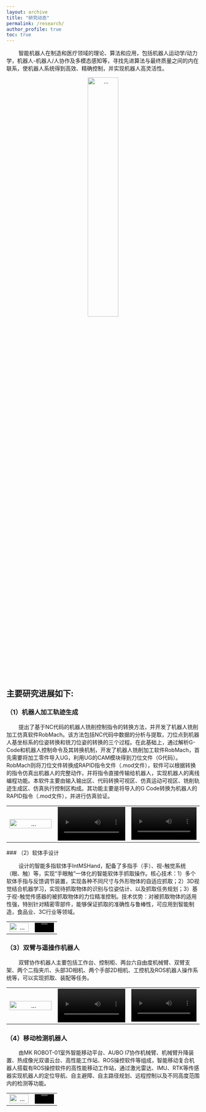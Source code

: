 ```yaml
---
layout: archive
title: "研究动态"
permalink: /research/
author_profile: true
toc: true
---
```



&nbsp;&nbsp;&nbsp;&nbsp;&nbsp;&nbsp;&nbsp;&nbsp;智能机器人在制造和医疗领域的理论、算法和应用，包括机器人运动学/动力学，机器人-机器人/人协作及多模态感知等，寻找先进算法与最终质量之间的内在联系，使机器人系统得到高效、精确控制，并实现机器人高灵活性。
<div style="text-align: center;">
<img align="" width="40%" style="" src="{{ site.url }}/images/research/研究方向01.png" alt="...">
</div>

## 主要研究进展如下:

### （1）机器人加工轨迹生成

&nbsp;&nbsp;&nbsp;&nbsp;&nbsp;&nbsp;&nbsp;&nbsp;提出了基于NC代码的机器人铣削控制指令的转换方法，并开发了机器人铣削加工仿真软件RobMach。该方法包括NC代码中数据的分析与提取，刀位点到机器人基坐标系的位姿转换和铣刀位姿的转换的三个过程。在此基础上，通过解析G-Code和机器人控制命令及其转换机制，开发了机器人铣削加工软件RobMach，首先需要将加工零件导入UG，利用UG的CAM模块得到刀位文件（G代码）。RobMach则将刀位文件转换成RAPID指令文件（.mod文件），软件可以根据转换的指令仿真出机器人的完整动作，并将指令直接传输给机器人，实现机器人的离线编程功能。本软件主要由输入输出区、代码转换可视区、仿真运动可视区、铣削轨迹生成区、仿真执行控制区构成。其功能主要是将导入的G Code转换为机器人的RAPID指令（.mod文件），并进行仿真验证。
<table style=“border:0;”>
     <tr>
          <td width="25%">
          <div style="text-align: center;">
               <img align="" width="100%" style="" src="{{ site.url }}/images/research/研究进展1.png" alt="...">
          </div>
          </td>
          <td width="38%">
          <div style="text-align: center;">
               <video controls width="100%">
                    <source src="{{ site.url }}/images/research/研究进展1.mp4" type="video/MP4">
               </video>
          </div>
          </td>
          <td width="38%">
          <div style="text-align: center;">
               <video controls width="100%">
                    <source src="{{ site.url }}/images/research/研究进展2.mp4" type="video/MP4">
               </video>
          </div>
          </td>
     </tr>
</table>
### （2）软体手设计

&nbsp;&nbsp;&nbsp;&nbsp;&nbsp;&nbsp;&nbsp;&nbsp;设计的智能多指软体手IntMSHand，配备了多指手（手）、视-触觉系统（眼、触）等，实现“手眼触”一体化的智能软体手抓取操作。核心技术：1）多个软体手指与反馈调节装置，实现各种不同尺寸与外形物体的自适应抓取；2）3D视觉结合机器学习，实现待抓取物体的识别与位姿估计、以及抓取任务规划；3）基于视-触觉传感器的被抓取物体的力位精准控制。技术优势：对被抓取物体的适用性强，特别针对精密零部件，能够保证抓取的准确性与鲁棒性，可应用到智能制造，食品业、3C行业等领域。

<table style=“border:0;”>
     <tr>
     <td width = "50">
          <div style="text-align: center;">
               <img align="" width="100%" style="" src="{{ site.url }}/images/research/研究进展2.jpg" alt="...">
          </div>
     </td>
     <td width = "50">
          <div style="text-align: center;">
               <video controls width="100%">
                    <source src="{{ site.url }}/images/research/研究进展3.mp4" type="video/MP4">
               </video>
          </div>
     </td>
     </tr>
</table>

### （3）双臂与遥操作机器人
&nbsp;&nbsp;&nbsp;&nbsp;&nbsp;&nbsp;&nbsp;&nbsp;双臂协作机器人主要包括工作台、控制柜、两台六自由度机械臂、双臂支架、两个二指夹爪、头部3D相机、两个手部2D相机、工控机及ROS机器人操作系统等，可以实现抓取、装配等任务。

<table style=“border:0;”>
     <tr>
          <td width="25%">
          <div style="text-align: center;">
               <img align="" width="100%" style="" src="{{ site.url }}/images/research/研究进展3.png" alt="...">
          </div>
          </td>
          <td width="38%">
          <div style="text-align: center;">
               <video controls width="100%">
                    <source src="{{ site.url }}/images/research/研究进展4.mp4" type="video/MP4">
               </video>
          </div>
          </td>
          <td width="38%">
          <div style="text-align: center;">
               <video controls width="100%">
                    <source src="{{ site.url }}/images/research/研究进展5.mp4" type="video/MP4">
               </video>
          </div>
          </td>
     </tr>
</table>

### （4）移动检测机器人
&nbsp;&nbsp;&nbsp;&nbsp;&nbsp;&nbsp;&nbsp;&nbsp;由MK ROBOT-01室外智能移动平台、AUBO I7协作机械臂、机械臂升降装置、热成像光双谱云台、高性能工作站、ROS操控软件等组成，智能移动复合机器人搭载有ROS操控软件的高性能移动工作站，通过激光雷达、IMU、RTK等传感器实现机器人的定位导航、自主避障、自主路径规划、远程控制以及不同高度范围内的检测等功能。
<table style=“border:0;”>
     <tr>
     <td width = "50">
          <div style="text-align: center;">
               <img align="" width="100%" style="" src="{{ site.url }}/images/research/研究进展4.png" alt="...">
          </div>
     </td>
     <td width = "50">
          <div style="text-align: center;">
               <video controls width="100%">
                    <source src="{{ site.url }}/images/research/研究进展6.mp4" type="video/MP4">
               </video>
          </div>
     </td>
     </tr>
</table>

